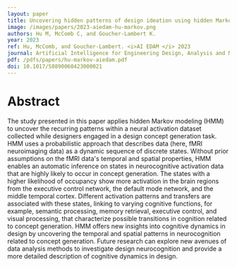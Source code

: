 ```yaml
---
layout: paper
title: Uncovering hidden patterns of design ideation using hidden Markov modeling and neuroimaging
image: /images/papers/2023-aiedam-hu-markov.png
authors: Hu M, McComb C, and Goucher-Lambert K.
year: 2023
ref: Hu, McComb, and Goucher-Lambert. <i>AI EDAM </i> 2023
journal: Artificial Intelligence for Engineering Design, Analysis and Manufacturing (2023).
pdf: /pdfs/papers/hu-markov-aiedam.pdf
doi: 10.1017/S0890060423000021
---
```



# Abstract
The study presented in this paper applies hidden Markov modeling (HMM) to uncover the recurring patterns within a neural activation dataset collected while designers engaged in a design concept generation task. HMM uses a probabilistic approach that describes data (here, fMRI neuroimaging data) as a dynamic sequence of discrete states. Without prior assumptions on the fMRI data's temporal and spatial properties, HMM enables an automatic inference on states in neurocognitive activation data that are highly likely to occur in concept generation. The states with a higher likelihood of occupancy show more activation in the brain regions from the executive control network, the default mode network, and the middle temporal cortex. Different activation patterns and transfers are associated with these states, linking to varying cognitive functions, for example, semantic processing, memory retrieval, executive control, and visual processing, that characterize possible transitions in cognition related to concept generation. HMM offers new insights into cognitive dynamics in design by uncovering the temporal and spatial patterns in neurocognition related to concept generation. Future research can explore new avenues of data analysis methods to investigate design neurocognition and provide a more detailed description of cognitive dynamics in design.
